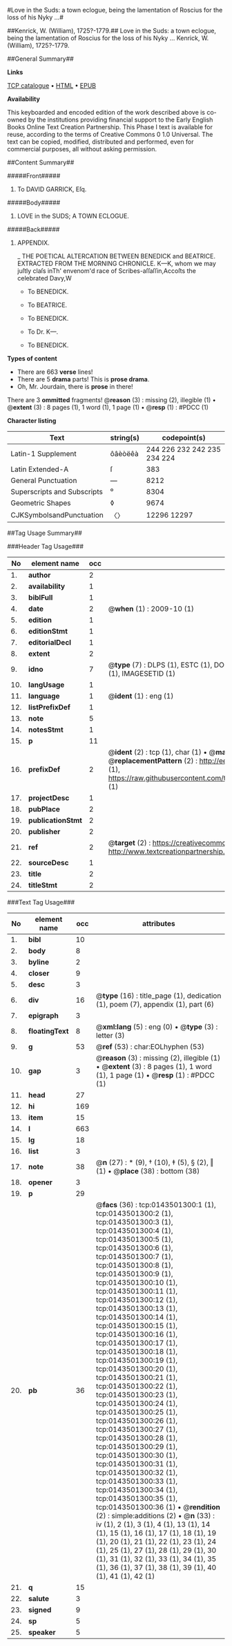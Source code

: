 #Love in the Suds: a town eclogue, being the lamentation of Roscius for the loss of his Nyky ...#

##Kenrick, W. (William), 1725?-1779.##
Love in the Suds: a town eclogue, being the lamentation of Roscius for the loss of his Nyky ...
Kenrick, W. (William), 1725?-1779.

##General Summary##

**Links**

[TCP catalogue](http://www.ota.ox.ac.uk/tcp/)  • 
[HTML](http://tei.it.ox.ac.uk/tcp/Texts-HTML/free/004/004805463.html)  • 
[EPUB](http://tei.it.ox.ac.uk/tcp/Texts-EPUB/free/004/004805463.epub)

**Availability**

This keyboarded and encoded edition of the
	       work described above is co-owned by the institutions
	       providing financial support to the Early English Books
	       Online Text Creation Partnership. This Phase I text is
	       available for reuse, according to the terms of Creative
	       Commons 0 1.0 Universal. The text can be copied,
	       modified, distributed and performed, even for
	       commercial purposes, all without asking permission.


##Content Summary##

#####Front#####

1. To DAVID GARRICK, Eſq.

#####Body#####

1. LOVE in the SUDS; A TOWN ECLOGUE.

#####Back#####

1. APPENDIX.

    _ THE POETICAL ALTERCATION BETWEEN BENEDICK and BEATRICE. EXTRACTED FROM THE MORNING CHRONICLE.
K—K, whom we may juſtly claſs inTh' envenom'd race of Scribes-aſſaſſin,Accoſts the celebrated Davy,W
      * To BENEDICK.

      * To BEATRICE.

      * To BENEDICK.

      * To Dr. K—.

      * To BENEDICK.

**Types of content**

  * There are 663 **verse** lines!
  * There are 5 **drama** parts! This is **prose drama**.
  * Oh, Mr. Jourdain, there is **prose** in there!

There are 3 **ommitted** fragments! 
 @__reason__ (3) : missing (2), illegible (1)  •  @__extent__ (3) : 8 pages (1), 1 word (1), 1 page (1)  •  @__resp__ (1) : #PDCC (1)

**Character listing**


|Text|string(s)|codepoint(s)|
|---|---|---|
|Latin-1 Supplement|ôâèòëêà|244 226 232 242 235 234 224|
|Latin Extended-A|ſ|383|
|General Punctuation|—|8212|
|Superscripts             and Subscripts|⁰|8304|
|Geometric Shapes|◊|9674|
|CJKSymbolsandPunctuation|〈〉|12296 12297|

##Tag Usage Summary##

###Header Tag Usage###

|No|element name|occ|attributes|
|---|---|---|---|
|1.|__author__|2||
|2.|__availability__|1||
|3.|__biblFull__|1||
|4.|__date__|2| @__when__ (1) : 2009-10 (1)|
|5.|__edition__|1||
|6.|__editionStmt__|1||
|7.|__editorialDecl__|1||
|8.|__extent__|2||
|9.|__idno__|7| @__type__ (7) : DLPS (1), ESTC (1), DOCNO (1), TCP (1), GALEDOCNO (1), CONTENTSET (1), IMAGESETID (1)|
|10.|__langUsage__|1||
|11.|__language__|1| @__ident__ (1) : eng (1)|
|12.|__listPrefixDef__|1||
|13.|__note__|5||
|14.|__notesStmt__|1||
|15.|__p__|11||
|16.|__prefixDef__|2| @__ident__ (2) : tcp (1), char (1)  •  @__matchPattern__ (2) : ([0-9\-]+):([0-9IVX]+) (1), (.+) (1)  •  @__replacementPattern__ (2) : http://eebo.chadwyck.com/downloadtiff?vid=$1&page=$2 (1), https://raw.githubusercontent.com/textcreationpartnership/Texts/master/tcpchars.xml#$1 (1)|
|17.|__projectDesc__|1||
|18.|__pubPlace__|2||
|19.|__publicationStmt__|2||
|20.|__publisher__|2||
|21.|__ref__|2| @__target__ (2) : https://creativecommons.org/publicdomain/zero/1.0/ (1), http://www.textcreationpartnership.org/docs/. (1)|
|22.|__sourceDesc__|1||
|23.|__title__|2||
|24.|__titleStmt__|2||


###Text Tag Usage###

|No|element name|occ|attributes|
|---|---|---|---|
|1.|__bibl__|10||
|2.|__body__|8||
|3.|__byline__|2||
|4.|__closer__|9||
|5.|__desc__|3||
|6.|__div__|16| @__type__ (16) : title_page (1), dedication (1), poem (7), appendix (1), part (6)|
|7.|__epigraph__|3||
|8.|__floatingText__|8| @__xml:lang__ (5) : eng (0)  •  @__type__ (3) : letter (3)|
|9.|__g__|53| @__ref__ (53) : char:EOLhyphen (53)|
|10.|__gap__|3| @__reason__ (3) : missing (2), illegible (1)  •  @__extent__ (3) : 8 pages (1), 1 word (1), 1 page (1)  •  @__resp__ (1) : #PDCC (1)|
|11.|__head__|27||
|12.|__hi__|169||
|13.|__item__|15||
|14.|__l__|663||
|15.|__lg__|18||
|16.|__list__|3||
|17.|__note__|38| @__n__ (27) : * (9), † (10), ‡ (5), § (2), ‖ (1)  •  @__place__ (38) : bottom (38)|
|18.|__opener__|3||
|19.|__p__|29||
|20.|__pb__|36| @__facs__ (36) : tcp:0143501300:1 (1), tcp:0143501300:2 (1), tcp:0143501300:3 (1), tcp:0143501300:4 (1), tcp:0143501300:5 (1), tcp:0143501300:6 (1), tcp:0143501300:7 (1), tcp:0143501300:8 (1), tcp:0143501300:9 (1), tcp:0143501300:10 (1), tcp:0143501300:11 (1), tcp:0143501300:12 (1), tcp:0143501300:13 (1), tcp:0143501300:14 (1), tcp:0143501300:15 (1), tcp:0143501300:16 (1), tcp:0143501300:17 (1), tcp:0143501300:18 (1), tcp:0143501300:19 (1), tcp:0143501300:20 (1), tcp:0143501300:21 (1), tcp:0143501300:22 (1), tcp:0143501300:23 (1), tcp:0143501300:24 (1), tcp:0143501300:25 (1), tcp:0143501300:26 (1), tcp:0143501300:27 (1), tcp:0143501300:28 (1), tcp:0143501300:29 (1), tcp:0143501300:30 (1), tcp:0143501300:31 (1), tcp:0143501300:32 (1), tcp:0143501300:33 (1), tcp:0143501300:34 (1), tcp:0143501300:35 (1), tcp:0143501300:36 (1)  •  @__rendition__ (2) : simple:additions (2)  •  @__n__ (33) : iv (1), 2 (1), 3 (1), 4 (1), 13 (1), 14 (1), 15 (1), 16 (1), 17 (1), 18 (1), 19 (1), 20 (1), 21 (1), 22 (1), 23 (1), 24 (1), 25 (1), 27 (1), 28 (1), 29 (1), 30 (1), 31 (1), 32 (1), 33 (1), 34 (1), 35 (1), 36 (1), 37 (1), 38 (1), 39 (1), 40 (1), 41 (1), 42 (1)|
|21.|__q__|15||
|22.|__salute__|3||
|23.|__signed__|9||
|24.|__sp__|5||
|25.|__speaker__|5||

